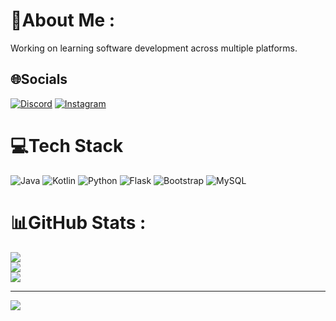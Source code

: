 # 💫About Me :
Working on learning software development across multiple platforms.

## 🌐Socials
[![Discord](https://img.shields.io/badge/Discord-%237289DA.svg?logo=discord&logoColor=white)](htttps://discord.gg/shreydesai_06#0367) [![Instagram](https://img.shields.io/badge/Instagram-%23E4405F.svg?logo=Instagram&logoColor=white)](https://instagram.com/@shrey.desai06) 

# 💻Tech Stack
![Java](https://img.shields.io/badge/java-%23ED8B00.svg?style=for-the-badge&logo=java&logoColor=white) ![Kotlin](https://img.shields.io/badge/kotlin-%230095D5.svg?style=for-the-badge&logo=kotlin&logoColor=white) ![Python](https://img.shields.io/badge/python-3670A0?style=for-the-badge&logo=python&logoColor=ffdd54) ![Flask](https://img.shields.io/badge/flask-%23000.svg?style=for-the-badge&logo=flask&logoColor=white) ![Bootstrap](https://img.shields.io/badge/bootstrap-%23563D7C.svg?style=for-the-badge&logo=bootstrap&logoColor=white) ![MySQL](https://img.shields.io/badge/mysql-%2300f.svg?style=for-the-badge&logo=mysql&logoColor=white)
# 📊GitHub Stats :
![](https://github-readme-stats.vercel.app/api?username=ShreyD06&theme=monokai&hide_border=true&include_all_commits=true&count_private=true)<br/>
![](https://github-readme-streak-stats.herokuapp.com/?user=ShreyD06&theme=monokai&hide_border=true)<br/>
![](https://github-readme-stats.vercel.app/api/top-langs/?username=ShreyD06&theme=monokai&hide_border=true&include_all_commits=true&count_private=true&layout=compact)

---
[![](https://visitcount.itsvg.in/api?id=ShreyD06&icon=9&color=3)](https://visitcount.itsvg.in)
